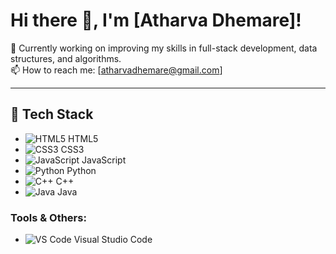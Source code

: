 # Hi there 👋, I'm [Atharva Dhemare]!

🔭 Currently working on improving my skills in full-stack development, data structures, and algorithms. </br>
📫 How to reach me: [atharvadhemare@gmail.com]

---

## 🚀 Tech Stack

- ![HTML5](https://img.shields.io/badge/HTML5-#E34F26?style=flat&logo=html5&logoColor=white) HTML5
- ![CSS3](https://img.shields.io/badge/CSS3-#1572B6?style=flat&logo=css3&logoColor=white) CSS3
- ![JavaScript](https://img.shields.io/badge/JavaScript-#F7DF1E?style=flat&logo=javascript&logoColor=black) JavaScript
- ![Python](https://img.shields.io/badge/Python-#306998?style=flat&logo=python&logoColor=white) Python
- ![C++](https://img.shields.io/badge/C++-#00599C?style=flat&logo=cplusplus&logoColor=white) C++
- ![Java](https://img.shields.io/badge/Java-#007396?style=flat&logo=java&logoColor=white) Java

### Tools & Others:
- ![VS Code](https://img.shields.io/badge/VS%20Code-#007ACC?style=flat&logo=visualstudiocode&logoColor=white) Visual Studio Code
